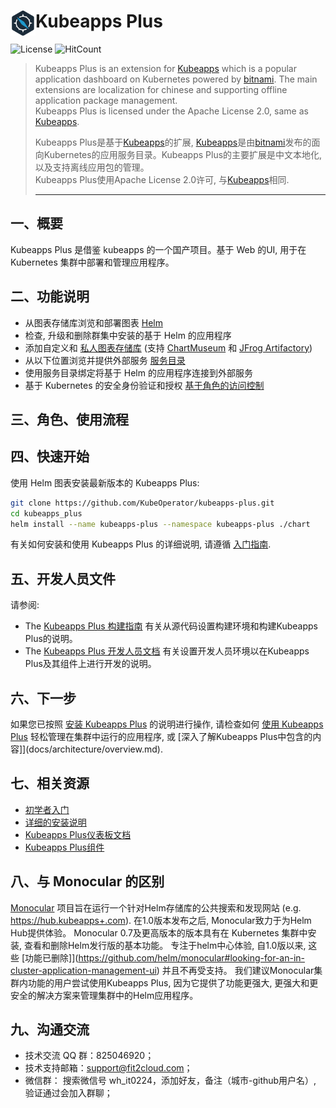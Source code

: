 # <img src="./docs/img/logo.png" width="40" align="left"> Kubeapps Plus

![License](https://img.shields.io/badge/License-Apache%202.0-red)
![HitCount](http://hits.dwyl.io/kubeoperator/kubeapps-plus.svg)

>
>Kubeapps Plus is an extension for [Kubeapps](https://github.com/kubeapps/kubeapps) which is a popular application dashboard on Kubernetes powered by [bitnami](https://bitnami.com/). The main extensions are localization for chinese and supporting offline application package management.<br>
>Kubeapps Plus is licensed under the Apache License 2.0, same as [Kubeapps](https://github.com/kubeapps/kubeapps/blob/master/LICENSE).
>              
>Kubeapps Plus是基于[Kubeapps](https://github.com/kubeapps/kubeapps)的扩展, [Kubeapps](https://github.com/kubeapps/kubeapps)是由[bitnami](https://bitnami.com/)发布的面向Kubernetes的应用服务目录。Kubeapps Plus的主要扩展是中文本地化, 以及支持离线应用包的管理。<br>
>Kubeapps Plus使用Apache License 2.0许可, 与[Kubeapps](https://github.com/kubeapps/kubeapps/blob/master/LICENSE)相同.
>***

## 一、概要

Kubeapps Plus 是借鉴 kubeapps 的一个国产项目。基于 Web 的UI, 用于在 Kubernetes 集群中部署和管理应用程序。

## 二、功能说明

- 从图表存储库浏览和部署图表 [Helm](https://github.com/helm/helm)
- 检查, 升级和删除群集中安装的基于 Helm 的应用程序
- 添加自定义和 [私人图表存储库](docs/user/private-app-repository.md) (支持 [ChartMuseum](https://github.com/helm/chartmuseum) 和 [JFrog Artifactory](https://www.jfrog.com/confluence/display/RTF/Helm+Chart+Repositories))
- 从以下位置浏览并提供外部服务 [服务目录](https://github.com/kubernetes-incubator/service-catalog)
- 使用服务目录绑定将基于 Helm 的应用程序连接到外部服务
- 基于 Kubernetes 的安全身份验证和授权 [基于角色的访问控制](docs/user/access-control.md)

## 三、角色、使用流程

## 四、快速开始

使用 Helm 图表安装最新版本的 Kubeapps Plus: 

```bash
git clone https://github.com/KubeOperator/kubeapps-plus.git
cd kubeapps_plus
helm install --name kubeapps-plus --namespace kubeapps-plus ./chart
```

有关如何安装和使用 Kubeapps Plus 的详细说明, 请遵循 [入门指南](docs/user/getting-started.md).

## 五、开发人员文件

请参阅: 

- The [Kubeapps Plus 构建指南](docs/developer/build.md) 有关从源代码设置构建环境和构建Kubeapps Plus的说明。
- The [Kubeapps Plus 开发人员文档](docs/developer/README.md) 有关设置开发人员环境以在Kubeapps Plus及其组件上进行开发的说明。

## 六、下一步

如果您已按照 [安装 Kubeapps Plus](docs/user/getting-started.md) 的说明进行操作,  请检查如何 [使用 Kubeapps Plus](docs/user/dashboard.md) 轻松管理在集群中运行的应用程序, 或 [深入了解Kubeapps Plus中包含的内容]](docs/architecture/overview.md).

## 七、相关资源

- [初学者入门](docs/user/getting-started.md)
- [详细的安装说明](chart+/README.md)
- [Kubeapps Plus仪表板文档](docs/user/dashboard.md)
- [Kubeapps Plus组件](docs/architecture/overview.md)

## 八、与 Monocular 的区别

[Monocular](https://github.com/helm/monocular) 项目旨在运行一个针对Helm存储库的公共搜索和发现网站 (e.g. https://hub.kubeapps+.com). 在1.0版本发布之后, Monocular致力于为Helm Hub提供体验。
Monocular 0.7及更高版本的版本具有在 Kubernetes 集群中安装, 查看和删除Helm发行版的基本功能。 专注于helm中心体验, 自1.0版以来, 这些 [功能已删除]](https://github.com/helm/monocular#looking-for-an-in-cluster-application-management-ui) 并且不再受支持。 我们建议Monocular集群内功能的用户尝试使用Kubeapps Plus, 因为它提供了功能更强大, 更强大和更安全的解决方案来管理集群中的Helm应用程序。

## 九、沟通交流
 
- 技术交流 QQ 群：825046920；
- 技术支持邮箱：support@fit2cloud.com；
- 微信群： 搜索微信号 wh_it0224，添加好友，备注（城市-github用户名）, 验证通过会加入群聊；